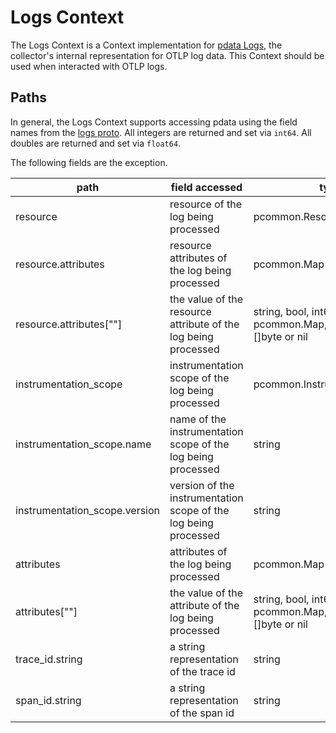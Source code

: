 # Logs Context

The Logs Context is a Context implementation for [pdata Logs](https://github.com/open-telemetry/opentelemetry-collector/tree/main/pdata/plog), the collector's internal representation for OTLP log data.  This Context should be used when interacted with OTLP logs.

## Paths
In general, the Logs Context supports accessing pdata using the field names from the [logs proto](https://github.com/open-telemetry/opentelemetry-proto/blob/main/opentelemetry/proto/logs/v1/logs.proto).  All integers are returned and set via `int64`.  All doubles are returned and set via `float64`.

The following fields are the exception.

| path                          | field accessed                                                  | type                                                                    |
|-------------------------------|-----------------------------------------------------------------|-------------------------------------------------------------------------|
| resource                      | resource of the log being processed                             | pcommon.Resource                                                        |
| resource.attributes           | resource attributes of the log being processed                  | pcommon.Map                                                             |
| resource.attributes\[""\]     | the value of the resource attribute of the log being processed  | string, bool, int64, float64, pcommon.Map, pcommon.Slice, []byte or nil |
| instrumentation_scope         | instrumentation scope of the log being processed                | pcommon.InstrumentationScope                                            |
| instrumentation_scope.name    | name of the instrumentation scope of the log being processed    | string                                                                  |
| instrumentation_scope.version | version of the instrumentation scope of the log being processed | string                                                                  |
| attributes                    | attributes of the log being processed                           | pcommon.Map                                                             |
| attributes\[""\]              | the value of the attribute of the log being processed           | string, bool, int64, float64, pcommon.Map, pcommon.Slice, []byte or nil |
| trace_id.string               | a string representation of the trace id                         | string                                                                  |
| span_id.string                | a string representation of the span id                          | string                                                                  |